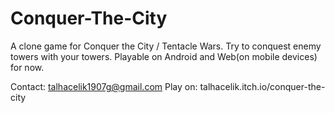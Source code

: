 # Conquer-The-City
 A clone game for Conquer the City / Tentacle Wars.
 Try to conquest enemy towers with your towers.
 Playable on Android and Web(on mobile devices) for now.
 
 
 Contact: talhacelik1907g@gmail.com
 Play on: talhacelik.itch.io/conquer-the-city
